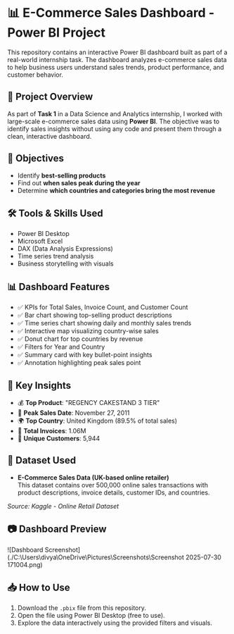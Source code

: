 # 📊 E-Commerce Sales Dashboard - Power BI Project

This repository contains an interactive Power BI dashboard built as part of a real-world internship task. The dashboard analyzes e-commerce sales data to help business users understand sales trends, product performance, and customer behavior.

## 📌 Project Overview

As part of **Task 1** in a Data Science and Analytics internship, I worked with large-scale e-commerce sales data using **Power BI**. The objective was to identify sales insights without using any code and present them through a clean, interactive dashboard.

## 🎯 Objectives

- Identify **best-selling products**
- Find out **when sales peak during the year**
- Determine **which countries and categories bring the most revenue**

## 🛠 Tools & Skills Used

- Power BI Desktop
- Microsoft Excel
- DAX (Data Analysis Expressions)
- Time series trend analysis
- Business storytelling with visuals

## 📊 Dashboard Features

- ✅ KPIs for Total Sales, Invoice Count, and Customer Count
- ✅ Bar chart showing top-selling product descriptions
- ✅ Time series chart showing daily and monthly sales trends
- ✅ Interactive map visualizing country-wise sales
- ✅ Donut chart for top countries by revenue
- ✅ Filters for Year and Country
- ✅ Summary card with key bullet-point insights
- ✅ Annotation highlighting peak sales point

## 🧠 Key Insights

- 💰 **Top Product**: "REGENCY CAKESTAND 3 TIER"
- 📅 **Peak Sales Date**: November 27, 2011
- 🌍 **Top Country**: United Kingdom (89.5% of total sales)
- 🧾 **Total Invoices**: 1.06M
- 👥 **Unique Customers**: 5,944

## 📂 Dataset Used

- **E-Commerce Sales Data (UK-based online retailer)**  
  This dataset contains over 500,000 online sales transactions with product descriptions, invoice details, customer IDs, and countries.  

_Source: Kaggle - Online Retail Dataset_

## 📷 Dashboard Preview

![Dashboard Screenshot](./C:\Users\divya\OneDrive\Pictures\Screenshots\Screenshot 2025-07-30 171004.png)

## 📥 How to Use

1. Download the `.pbix` file from this repository.
2. Open the file using Power BI Desktop (free to use).
3. Explore the data interactively using the provided filters and visuals.
